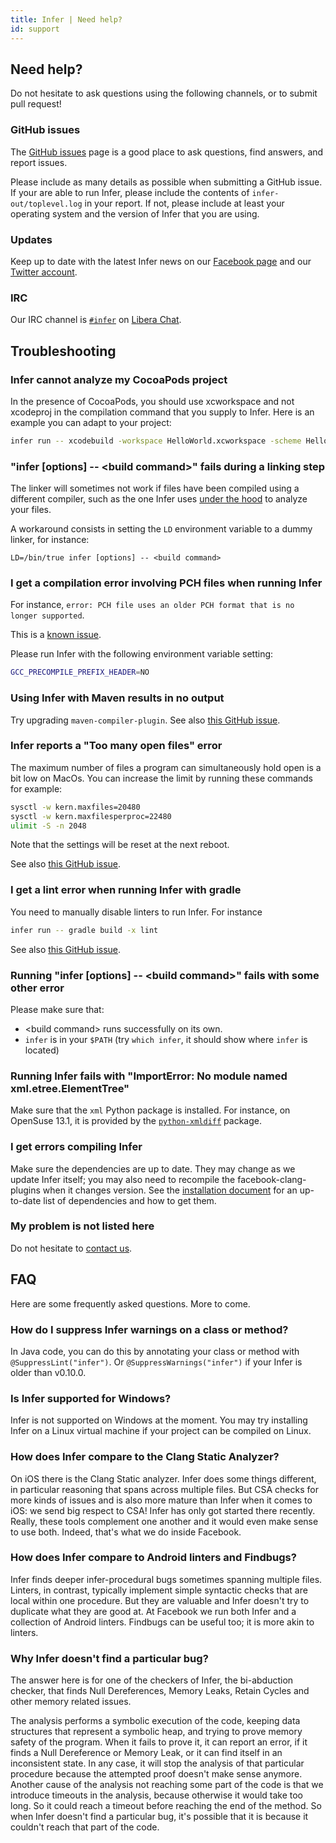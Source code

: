 ```yaml
---
title: Infer | Need help?
id: support
---
```


## Need help?

Do not hesitate to ask questions using the following channels, or to submit pull
request!

### GitHub issues

The [GitHub issues](https://github.com/facebook/Infer/issues) page is a good
place to ask questions, find answers, and report issues.

Please include as many details as possible when submitting a GitHub issue. If
your are able to run Infer, please include the contents of
`infer-out/toplevel.log` in your report. If not, please include at least your
operating system and the version of Infer that you are using.

### Updates

Keep up to date with the latest Infer news on our
[Facebook page](https://www.facebook.com/inferstaticanalyzer/) and our
[Twitter account](https://twitter.com/fbinfer).

### IRC

Our IRC channel is [`#infer`](irc://irc.libera.chat/infer) on [Libera Chat](https://libera.chat/).

## Troubleshooting

### Infer cannot analyze my CocoaPods project

In the presence of CocoaPods, you should use xcworkspace and not xcodeproj in
the compilation command that you supply to Infer. Here is an example you can
adapt to your project:

```bash
infer run -- xcodebuild -workspace HelloWorld.xcworkspace -scheme HelloWorld
```

### "infer [options] -- \<build command\>" fails during a linking step

The linker will sometimes not work if files have been compiled using a different
compiler, such as the one Infer uses [under the hood](/docs/next/infer-workflow) to
analyze your files.

A workaround consists in setting the `LD` environment variable to a dummy
linker, for instance:

```
LD=/bin/true infer [options] -- <build command>
```

### I get a compilation error involving PCH files when running Infer

For instance,
`error: PCH file uses an older PCH format that is no longer supported`.

This is a [known issue](https://github.com/facebook/infer/issues/96).

Please run Infer with the following environment variable setting:

```bash
GCC_PRECOMPILE_PREFIX_HEADER=NO
```

### Using Infer with Maven results in no output

Try upgrading `maven-compiler-plugin`. See also
[this GitHub issue](https://github.com/facebook/infer/issues/38).

### Infer reports a "Too many open files" error

The maximum number of files a program can simultaneously hold open is a bit low
on MacOs. You can increase the limit by running these commands for example:

```bash
sysctl -w kern.maxfiles=20480
sysctl -w kern.maxfilesperproc=22480
ulimit -S -n 2048
```

Note that the settings will be reset at the next reboot.

See also [this GitHub issue](https://github.com/facebook/infer/issues/22).

### I get a lint error when running Infer with gradle

You need to manually disable linters to run Infer. For instance

```bash
infer run -- gradle build -x lint
```

See also [this GitHub issue](https://github.com/facebook/infer/issues/58).

### Running "infer [options] -- \<build command\>" fails with some other error

Please make sure that:

- \<build command\> runs successfully on its own.
- `infer` is in your `$PATH` (try `which infer`, it should show where `infer` is
  located)

### Running Infer fails with "ImportError: No module named xml.etree.ElementTree"

Make sure that the `xml` Python package is installed. For instance, on OpenSuse
13.1, it is provided by the
[`python-xmldiff`](http://software.opensuse.org/download.html?project=XML&package=python-xmldiff)
package.

### I get errors compiling Infer

Make sure the dependencies are up to date. They may change as we update Infer
itself; you may also need to recompile the facebook-clang-plugins when it
changes version. See the
[installation document](https://github.com/facebook/infer/blob/master/INSTALL.md)
for an up-to-date list of dependencies and how to get them.

### My problem is not listed here

Do not hesitate to [contact us](support#need-help?).

## FAQ

Here are some frequently asked questions. More to come.

### How do I suppress Infer warnings on a class or method?

In Java code, you can do this by annotating your class or method with
`@SuppressLint("infer")`. Or `@SuppressWarnings("infer")` if your Infer is older
than v0.10.0.

### Is Infer supported for Windows?

Infer is not supported on Windows at the moment. You may try installing Infer on
a Linux virtual machine if your project can be compiled on Linux.

### How does Infer compare to the Clang Static Analyzer?

On iOS there is the Clang Static analyzer. Infer does some things different, in
particular reasoning that spans across multiple files. But CSA checks for more
kinds of issues and is also more mature than Infer when it comes to iOS: we send
big respect to CSA! Infer has only got started there recently. Really, these
tools complement one another and it would even make sense to use both. Indeed,
that's what we do inside Facebook.

### How does Infer compare to Android linters and Findbugs?

Infer finds deeper infer-procedural bugs sometimes spanning multiple files.
Linters, in contrast, typically implement simple syntactic checks that are local
within one procedure. But they are valuable and Infer doesn't try to duplicate
what they are good at. At Facebook we run both Infer and a collection of Android
linters. Findbugs can be useful too; it is more akin to linters.

### Why Infer doesn't find a particular bug?

The answer here is for one of the checkers of Infer, the bi-abduction checker,
that finds Null Dereferences, Memory Leaks, Retain Cycles and other memory
related issues.

The analysis performs a symbolic execution of the code, keeping data structures
that represent a symbolic heap, and trying to prove memory safety of the
program. When it fails to prove it, it can report an error, if it finds a Null
Dereference or Memory Leak, or it can find itself in an inconsistent state. In
any case, it will stop the analysis of that particular procedure because the
attempted proof doesn't make sense anymore. Another cause of the analysis not
reaching some part of the code is that we introduce timeouts in the analysis,
because otherwise it would take too long. So it could reach a timeout before
reaching the end of the method. So when Infer doesn't find a particular bug,
it's possible that it is because it couldn't reach that part of the code.
